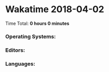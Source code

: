 # Wakatime 2018-04-02

Time Total: **0 hours 0 minutes**

### Operating Systems:

### Editors:

### Languages:

